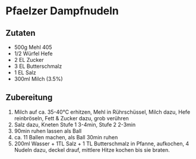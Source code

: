 # Pfaelzer Dampfnudeln



## Zutaten

- 500g Mehl 405
- 1/2 Würfel Hefe
- 2 EL Zucker
- 3 EL Butterschmalz
- 1 EL Salz
- 300ml Milch (3.5%)



## Zubereitung

1. Milch auf ca. 35-40°C erhitzen, Mehl in Rührschüssel, Milch dazu, Hefe reinbröseln, Fett & Zucker dazu, grob verühren
2. Salz dazu, Kneten Stufe 1 3-4min, Stufe 2 2-3min
3. 90min ruhen lassen als Ball
4. ca. 11 Ballen machen, als Ball 30min ruhen
5. 200ml Wasser + 1TL Salz + 1 TL Butterschmalz in Pfanne, aufkochen, 4 Nudeln dazu, deckel drauf, mittlere Hitze kochen bis sie braten. 



